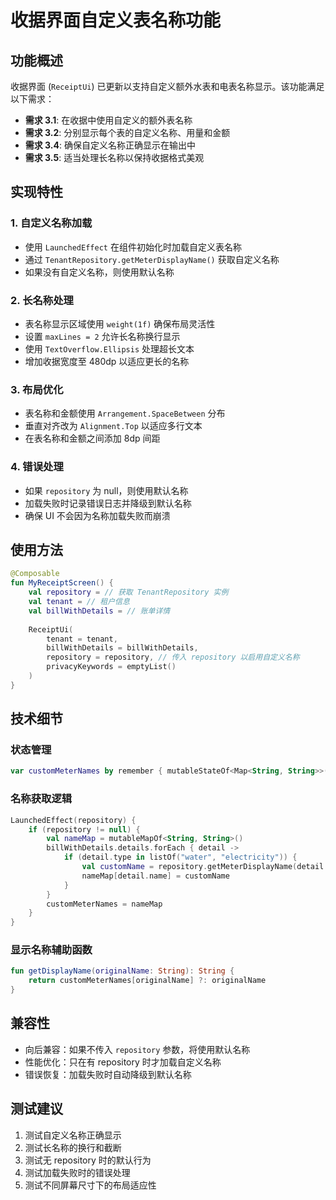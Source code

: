 # 收据界面自定义表名称功能

## 功能概述

收据界面 (`ReceiptUi`) 已更新以支持自定义额外水表和电表名称显示。该功能满足以下需求：

- **需求 3.1**: 在收据中使用自定义的额外表名称
- **需求 3.2**: 分别显示每个表的自定义名称、用量和金额
- **需求 3.4**: 确保自定义名称正确显示在输出中
- **需求 3.5**: 适当处理长名称以保持收据格式美观

## 实现特性

### 1. 自定义名称加载
- 使用 `LaunchedEffect` 在组件初始化时加载自定义表名称
- 通过 `TenantRepository.getMeterDisplayName()` 获取自定义名称
- 如果没有自定义名称，则使用默认名称

### 2. 长名称处理
- 表名称显示区域使用 `weight(1f)` 确保布局灵活性
- 设置 `maxLines = 2` 允许长名称换行显示
- 使用 `TextOverflow.Ellipsis` 处理超长文本
- 增加收据宽度至 480dp 以适应更长的名称

### 3. 布局优化
- 表名称和金额使用 `Arrangement.SpaceBetween` 分布
- 垂直对齐改为 `Alignment.Top` 以适应多行文本
- 在表名称和金额之间添加 8dp 间距

### 4. 错误处理
- 如果 `repository` 为 null，则使用默认名称
- 加载失败时记录错误日志并降级到默认名称
- 确保 UI 不会因为名称加载失败而崩溃

## 使用方法

```kotlin
@Composable
fun MyReceiptScreen() {
    val repository = // 获取 TenantRepository 实例
    val tenant = // 租户信息
    val billWithDetails = // 账单详情
    
    ReceiptUi(
        tenant = tenant,
        billWithDetails = billWithDetails,
        repository = repository, // 传入 repository 以启用自定义名称
        privacyKeywords = emptyList()
    )
}
```

## 技术细节

### 状态管理
```kotlin
var customMeterNames by remember { mutableStateOf<Map<String, String>>(emptyMap()) }
```

### 名称获取逻辑
```kotlin
LaunchedEffect(repository) {
    if (repository != null) {
        val nameMap = mutableMapOf<String, String>()
        billWithDetails.details.forEach { detail ->
            if (detail.type in listOf("water", "electricity")) {
                val customName = repository.getMeterDisplayName(detail.name)
                nameMap[detail.name] = customName
            }
        }
        customMeterNames = nameMap
    }
}
```

### 显示名称辅助函数
```kotlin
fun getDisplayName(originalName: String): String {
    return customMeterNames[originalName] ?: originalName
}
```

## 兼容性

- 向后兼容：如果不传入 `repository` 参数，将使用默认名称
- 性能优化：只在有 repository 时才加载自定义名称
- 错误恢复：加载失败时自动降级到默认名称

## 测试建议

1. 测试自定义名称正确显示
2. 测试长名称的换行和截断
3. 测试无 repository 时的默认行为
4. 测试加载失败时的错误处理
5. 测试不同屏幕尺寸下的布局适应性